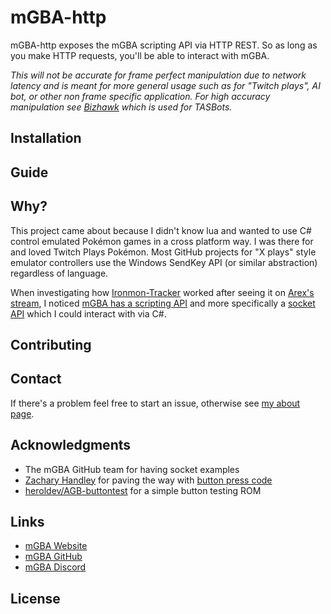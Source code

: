 # mGBA-http

mGBA-http exposes the mGBA scripting API via HTTP REST. So as long as you make HTTP requests, you'll be able to interact with mGBA. 

*This will not be accurate for frame perfect manipulation due to network latency and is meant for more general usage such as for "Twitch plays", AI bot, or other non frame specific application. For high accuracy manipulation see [Bizhawk](https://tasvideos.org/BizHawk/) which is used for TASBots.*

## Installation

## Guide

## Why?
This project came about because I didn't know lua and wanted to use C# control emulated Pokémon games in a cross platform way. I was there for and loved Twitch Plays Pokémon. Most GitHub projects for "X plays" style emulator controllers use the Windows SendKey API (or similar abstraction) regardless of language. 

When investigating how [Ironmon-Tracker](https://github.com/besteon/Ironmon-Tracker) worked after seeing it on [Arex's stream](https://www.twitch.tv/arex), I noticed [mGBA has a scripting API](https://mgba.io/docs/scripting.html) and more specifically a [socket API](https://mgba.io/docs/scripting.html#lua-root-socket) which I could interact with via C#.

## Contributing

## Contact
If there's a problem feel free to start an issue, otherwise see [my about page](https://www.nikouusitalo.com/about/#contact). 

## Acknowledgments
- The mGBA GitHub team for having socket examples
- [Zachary Handley](https://zachhandley.com/) for paving the way with [button press code](https://discord.com/channels/453962671499509772/979634439237816360/1124075643143995522)
- [heroldev/AGB-buttontest](https://github.com/heroldev/AGB-buttontest) for a simple button testing ROM

## Links
- [mGBA Website](https://mgba.io/)
- [mGBA GitHub](https://github.com/mgba-emu/mgba)
- [mGBA Discord](https://discord.gg/em2M2sG)

## License

